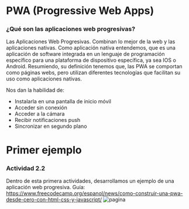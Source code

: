 # PWA (Progressive Web Apps)
### ¿Qué son las aplicaciones web progresivas?
Las Aplicaciones Web Progresivas. Combinan lo mejor de la web y las aplicaciones nativas. Como aplicación nativa entendemos, que es una aplicación de software integrada en un lenguaje de programación específico para una plataforma de dispositivo específica, ya sea IOS o Android. Resumiendo, su definición tenemos que, las PWA se comportan como páginas webs, pero utilizan diferentes tecnologías que facilitan su uso como aplicaciones nativas. 

Nos dan la habilidad de:
* Instalarla en una pantalla de inicio móvil
* Acceder sin conexión
* Acceder a la cámara
* Recibir notificaciones push
* Sincronizar en segundo plano

# Primer ejemplo
### Actividad 2.2
Dentro de esta primera actividades, desarrollamos un ejemplo de una aplicación web progresiva. Guía: https://www.freecodecamp.org/espanol/news/como-construir-una-pwa-desde-cero-con-html-css-y-javascript/
![pagina](https://user-images.githubusercontent.com/50895566/152089015-3caf7381-51fc-4843-8940-a48326fd3d51.png)
